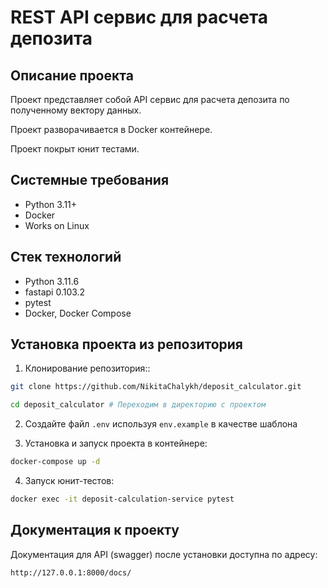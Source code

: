 REST API сервис для расчета депозита
=====

Описание проекта
----------
Проект представляет собой API сервис для расчета депозита по полученному вектору данных.

Проект разворачивается в Docker контейнере.

Проект покрыт юнит тестами.

Системные требования
----------

* Python 3.11+
* Docker
* Works on Linux

Стек технологий
----------

* Python 3.11.6
* fastapi 0.103.2
* pytest
* Docker, Docker Compose

Установка проекта из репозитория
----------
1. Клонирование репозитория::
```bash 
git clone https://github.com/NikitaChalykh/deposit_calculator.git

cd deposit_calculator # Переходим в директорию с проектом
```

2. Создайте файл ```.env``` используя ```env.example``` в качестве шаблона

3. Установка и запуск проекта в контейнере:
```bash 
docker-compose up -d
```

4. Запуск юнит-тестов:
```bash 
docker exec -it deposit-calculation-service pytest
```

Документация к проекту
----------
Документация для API (swagger) после установки доступна по адресу: 

```http://127.0.0.1:8000/docs/```
